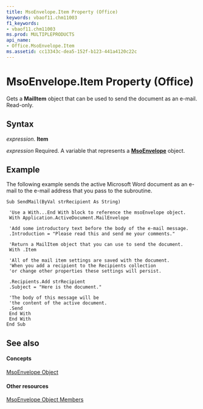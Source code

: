 ```yaml
---
title: MsoEnvelope.Item Property (Office)
keywords: vbaof11.chm11003
f1_keywords:
- vbaof11.chm11003
ms.prod: MULTIPLEPRODUCTS
api_name:
- Office.MsoEnvelope.Item
ms.assetid: cc13343c-dea5-152f-b123-441a4120c22c
---
```



# MsoEnvelope.Item Property (Office)

Gets a  **MailItem** object that can be used to send the document as an e-mail. Read-only.


## Syntax

 _expression_. **Item**

 _expression_ Required. A variable that represents a **[MsoEnvelope](msoenvelope-object-office.md)** object.


## Example

The following example sends the active Microsoft Word document as an e-mail to the e-mail address that you pass to the subroutine.


```
Sub SendMail(ByVal strRecipient As String) 
 
 'Use a With...End With block to reference the msoEnvelope object. 
 With Application.ActiveDocument.MailEnvelope 
 
 'Add some introductory text before the body of the e-mail message. 
 .Introduction = "Please read this and send me your comments." 
 
 'Return a MailItem object that you can use to send the document. 
 With .Item 
 
 'All of the mail item settings are saved with the document. 
 'When you add a recipient to the Recipients collection 
 'or change other properties these settings will persist. 
 
 .Recipients.Add strRecipient 
 .Subject = "Here is the document." 
 
 'The body of this message will be 
 'the content of the active document. 
 .Send 
 End With 
 End With 
End Sub
```


## See also


#### Concepts


[MsoEnvelope Object](msoenvelope-object-office.md)
#### Other resources


[MsoEnvelope Object Members](msoenvelope-members-office.md)

